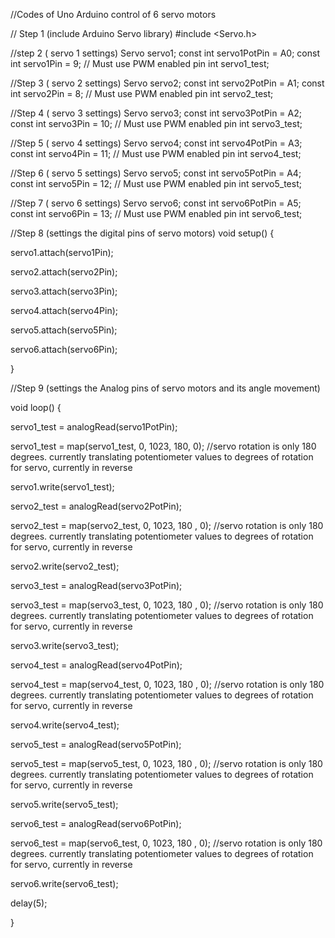 //Codes of Uno Arduino control of 6 servo motors

// Step 1 (include Arduino Servo library)
#include <Servo.h>   

//step 2 ( servo 1 settings)
Servo servo1;
const int servo1PotPin = A0;
const int servo1Pin = 9; // Must use PWM enabled pin
int servo1_test;

//Step 3 ( servo 2 settings)
Servo servo2;
const int servo2PotPin = A1;
const int servo2Pin = 8; // Must use PWM enabled pin
int servo2_test;

//Step 4 ( servo 3 settings)
Servo servo3;
const int servo3PotPin = A2;
const int servo3Pin = 10; // Must use PWM enabled pin
int servo3_test;

//Step 5 ( servo 4 settings)
Servo servo4;
const int servo4PotPin = A3;
const int servo4Pin = 11; // Must use PWM enabled pin
int servo4_test;





//Step 6 ( servo 5 settings)
Servo servo5;
const int servo5PotPin = A4;
const int servo5Pin = 12; // Must use PWM enabled pin
int servo5_test;

//Step 7 ( servo 6 settings)
Servo servo6;
const int servo6PotPin = A5;
const int servo6Pin = 13; // Must use PWM enabled pin
int servo6_test;

//Step 8 (settings the digital pins of servo motors)
void setup() {

servo1.attach(servo1Pin);

servo2.attach(servo2Pin);
  
servo3.attach(servo3Pin);  

servo4.attach(servo4Pin);

servo5.attach(servo5Pin);
  
servo6.attach(servo6Pin);


}


//Step 9 (settings the Analog pins of servo motors and its angle movement)

void loop() {

servo1_test = analogRead(servo1PotPin);

servo1_test = map(servo1_test, 0, 1023, 180, 0); //servo rotation is only 180 degrees. currently translating potentiometer values to degrees of rotation for servo, currently in reverse

servo1.write(servo1_test);
  

servo2_test = analogRead(servo2PotPin);

servo2_test = map(servo2_test, 0, 1023, 180 , 0); //servo rotation is only 180 degrees. currently translating potentiometer values to degrees of rotation for servo, currently in reverse

servo2.write(servo2_test);
  
  
servo3_test = analogRead(servo3PotPin);

servo3_test = map(servo3_test, 0, 1023, 180 , 0); //servo rotation is only 180 degrees. currently translating potentiometer values to degrees of rotation for servo, currently in reverse

servo3.write(servo3_test);
  
  
servo4_test = analogRead(servo4PotPin);

servo4_test = map(servo4_test, 0, 1023, 180 , 0); //servo rotation is only 180 degrees. currently translating potentiometer values to degrees of rotation for servo, currently in reverse

servo4.write(servo4_test);
  
  
servo5_test = analogRead(servo5PotPin);

servo5_test = map(servo5_test, 0, 1023, 180 , 0); //servo rotation is only 180 degrees. currently translating potentiometer values to degrees of rotation for servo, currently in reverse

servo5.write(servo5_test);
  
  
servo6_test = analogRead(servo6PotPin);

servo6_test = map(servo6_test, 0, 1023, 180 , 0); //servo rotation is only 180 degrees. currently translating potentiometer values to degrees of rotation for servo, currently in reverse

servo6.write(servo6_test);

delay(5);

}
